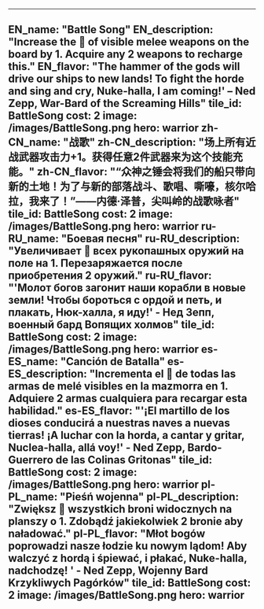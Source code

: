 ---

EN_name: "Battle Song"
EN_description: "Increase the 🔸 of visible melee weapons on the board by 1. Acquire any 2 weapons to recharge this."
EN_flavor: "The hammer of the gods will drive our ships to new lands!  To fight the horde and sing and cry, Nuke-halla, I am coming!' – Ned Zepp, War-Bard of the Screaming Hills"
tile_id: BattleSong
cost: 2
image: /images/BattleSong.png
hero: warrior
zh-CN_name: "战歌"
zh-CN_description: "场上所有近战武器攻击力+1。获得任意2件武器来为这个技能充能。"
zh-CN_flavor: "“众神之锤会将我们的船只带向新的土地！为了与新的部落战斗、歌唱、嘶嚎，核尔哈拉，我来了！”——内德·泽普，尖叫岭的战歌咏者"
tile_id: BattleSong
cost: 2
image: /images/BattleSong.png
hero: warrior
ru-RU_name: "Боевая песня"
ru-RU_description: "Увеличивает 🔸 всех рукопашных оружий на поле на 1. Перезаряжается после приобретения 2 оружий."
ru-RU_flavor: "'Молот богов загонит наши корабли в новые земли! Чтобы бороться с ордой и петь, и плакать, Нюк-халла, я иду!' - Нед Зепп, военный бард Вопящих холмов"
tile_id: BattleSong
cost: 2
image: /images/BattleSong.png
hero: warrior
es-ES_name: "Canción de Batalla"
es-ES_description: "Incrementa el 🔸 de todas las armas de melé visibles en la mazmorra en 1. Adquiere 2 armas cualquiera para recargar esta habilidad."
es-ES_flavor: "'¡El martillo de los dioses conducirá a nuestras naves a nuevas tierras! ¡A luchar con la horda, a cantar y gritar, Nuclea-halla, allá voy!' - Ned Zepp, Bardo-Guerrero de las Colinas Gritonas"
tile_id: BattleSong
cost: 2
image: /images/BattleSong.png
hero: warrior
pl-PL_name: "Pieśń wojenna"
pl-PL_description: "Zwiększ 🔸 wszystkich broni widocznych na planszy o 1. Zdobądź jakiekolwiek 2 bronie aby naładować."
pl-PL_flavor: "Młot bogów poprowadzi nasze łodzie ku nowym lądom! Aby walczyć z hordą i śpiewać, i płakać, Nuke-halla, nadchodzę! ' - Ned Zepp, Wojenny Bard Krzykliwych Pagórków"
tile_id: BattleSong
cost: 2
image: /images/BattleSong.png
hero: warrior
---